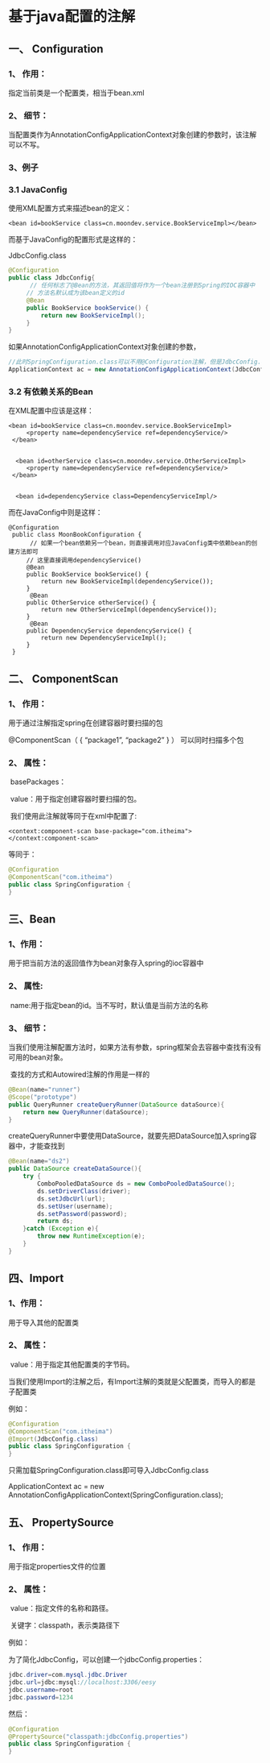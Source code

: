 # 基于java配置的注解

## 一、 Configuration

###      1、 作用：

指定当前类是一个配置类，相当于bean.xml

###      2、 细节：

当配置类作为AnnotationConfigApplicationContext对象创建的参数时，该注解可以不写。

### 3、例子

### 3.1 JavaConfig

使用XML配置方式来描述bean的定义：

```
<bean id=bookService class=cn.moondev.service.BookServiceImpl></bean>
```

而基于JavaConfig的配置形式是这样的：

JdbcConfig.class

```java
@Configuration
public class JdbcConfig{
      // 任何标志了@Bean的方法，其返回值将作为一个bean注册到Spring的IOC容器中
     // 方法名默认成为该bean定义的id
     @Bean
     public BookService bookService() {
         return new BookServiceImpl();
     }
}
```

如果AnnotationConfigApplicationContext对象创建的参数，

```java
//此时SpringConfiguration.class可以不用@Configuration注解，但是JdbcConfig.class需要注解
ApplicationContext ac = new AnnotationConfigApplicationContext(JdbcConfig.class);
```

### 3.2 有依赖关系的Bean

在XML配置中应该是这样：

```
<bean id=bookService class=cn.moondev.service.BookServiceImpl>
     <property name=dependencyService ref=dependencyService/>
 </bean>


  <bean id=otherService class=cn.moondev.service.OtherServiceImpl>
     <property name=dependencyService ref=dependencyService/>
 </bean>


  <bean id=dependencyService class=DependencyServiceImpl/>
```

而在JavaConfig中则是这样：

```
@Configuration
 public class MoonBookConfiguration {
      // 如果一个bean依赖另一个bean，则直接调用对应JavaConfig类中依赖bean的创建方法即可
     // 这里直接调用dependencyService()
     @Bean
     public BookService bookService() {
         return new BookServiceImpl(dependencyService());
     }
      @Bean
     public OtherService otherService() {
         return new OtherServiceImpl(dependencyService());
     }
      @Bean
     public DependencyService dependencyService() {
         return new DependencyServiceImpl();
     }
 }
```





## 二、 ComponentScan

###      1、 作用：

用于通过注解指定spring在创建容器时要扫描的包

@ComponentScan（ { “package1”, “package2” } ）   可以同时扫描多个包

###       2、 属性：

​    basePackages：

​           value：用于指定创建容器时要扫描的包。

​                  我们使用此注解就等同于在xml中配置了:                 

```
<context:component-scan base-package="com.itheima"></context:component-scan>
```

等同于：

```java
@Configuration
@ComponentScan("com.itheima")
public class SpringConfiguration { 
}
```

 

## 三、Bean

###      1、作用：

用于把当前方法的返回值作为bean对象存入spring的ioc容器中

###      2、 属性:

​          	 name:用于指定bean的id。当不写时，默认值是当前方法的名称

###       3、 细节：

​          当我们使用注解配置方法时，如果方法有参数，spring框架会去容器中查找有没有可用的bean对象。

​          查找的方式和Autowired注解的作用是一样的

```java
@Bean(name="runner")
@Scope("prototype")
public QueryRunner createQueryRunner(DataSource dataSource){
    return new QueryRunner(dataSource);
}
```

createQueryRunner中要使用DataSource，就要先把DataSource加入spring容器中，才能查找到

```java
@Bean(name="ds2")
public DataSource createDataSource(){
    try {
        ComboPooledDataSource ds = new ComboPooledDataSource();
        ds.setDriverClass(driver);
        ds.setJdbcUrl(url);
        ds.setUser(username);
        ds.setPassword(password);
        return ds;
    }catch (Exception e){
        throw new RuntimeException(e);
    }
}
```



## 四、Import

###       1、作用：

用于导入其他的配置类

###       2、  属性：

​           value：用于指定其他配置类的字节码。

​                   当我们使用Import的注解之后，有Import注解的类就是父配置类，而导入的都是子配置类

例如：

```java
@Configuration
@ComponentScan("com.itheima")
@Import(JdbcConfig.class)
public class SpringConfiguration {
}
```

只需加载SpringConfiguration.class即可导入JdbcConfig.class

ApplicationContext ac = new AnnotationConfigApplicationContext(SpringConfiguration.class);



## 五、  PropertySource

###     1、  作用：

用于指定properties文件的位置

###      2、 属性：

​           value：指定文件的名称和路径。

​           关键字：classpath，表示类路径下

例如：

为了简化JdbcConfig，可以创建一个jdbcConfig.properties：

```java
jdbc.driver=com.mysql.jdbc.Driver
jdbc.url=jdbc:mysql://localhost:3306/eesy
jdbc.username=root
jdbc.password=1234
```

然后：

```java
@Configuration
@PropertySource("classpath:jdbcConfig.properties")
public class SpringConfiguration {
}
```


